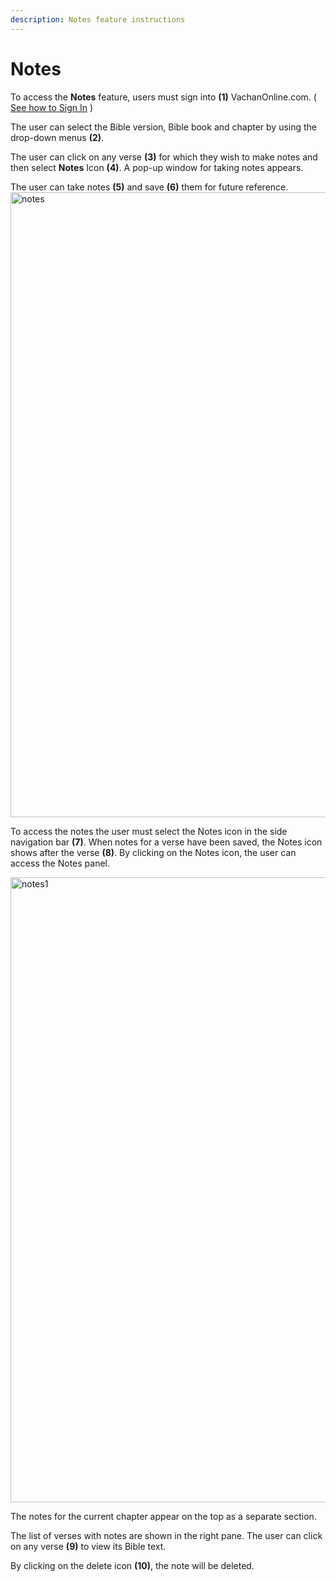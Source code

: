 ```yaml
---
description: Notes feature instructions
---
```


# Notes

To access the **Notes** feature, users must sign into **(1)** VachanOnline.com. ( [See how to Sign In](./signIn) )

The user can select the Bible version, Bible book and chapter by using the drop-down menus **(2)**.

The user can click on any verse **(3)** for which they wish to make notes and then select **Notes** Icon **(4)**. A pop-up window for taking notes appears.

The user can take notes **(5)** and save **(6)** them for future reference.
<img src="/img/assets/notes.png"  width="1000px" alt="notes"/>

To access the notes the user must select the Notes icon in the side navigation bar **(7)**.
When notes for a verse have been saved, the Notes icon shows after the verse **(8)**. By clicking on the Notes icon, the user can access the Notes panel.

<img src="/img/assets/notes1.png"  width="1000px" alt="notes1"/>

The notes for the current chapter appear on the top as a separate section.

The list of verses with notes are shown in the right pane. The user can click on any verse **(9)** to view its Bible text.
  
By clicking on the delete icon **(10)**, the note will be deleted.
